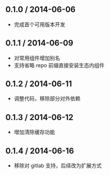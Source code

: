 0.1.0 / 2014-06-06
------------------

* 完成首个可用版本开发

0.1.1 / 2014-06-09
------------------

* 对常用组件增加别名
* 支持省略 repo 前缀直接安装生态内组件

0.1.2 / 2014-06-11
------------------

* 调整代码，移除部分对外依赖

0.1.3 / 2014-06-12
------------------

* 增加清除缓存功能

0.1.4 / 2014-06-16
------------------

* 移除对 gitlab 支持，后续改为扩展方式